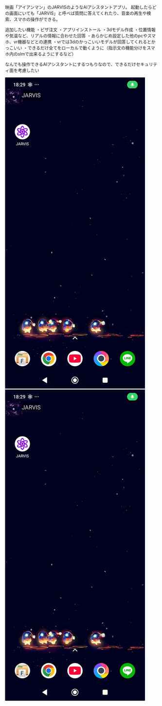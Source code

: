 映画「アイアンマン」のJARVISのようなAIアシスタントアプリ。
起動したらどの画面にいても「JARVIS」と呼べば質問に答えてくれたり、音楽の再生や検索、スマホの操作ができる。

追加したい機能
・ピザ注文
・アプリインストール
・3dモデル作成
・位置情報や気温など、リアルの情報に合わせた回答
・あらかじめ設定した他のpcやスマホ、vr機器などとの連携
・vrでは3dのかっこいいモデルが回答してくれるとかっこいい
・できるだけ全てをローカルで動くように（指示文の機能分けをスマホ内のslmで出来るようにするなど）

なんでも操作できるAIアシスタントにするつもりなので、できるだけセキュリティ面を考慮したい

![jarvisを呼んだ時](https://github.com/Kohaku912/JARVIS/blob/main/images/home.jpg?raw=true)
![アプリメイン画面](https://github.com/Kohaku912/JARVIS/blob/main/images/home.jpg?raw=true)
